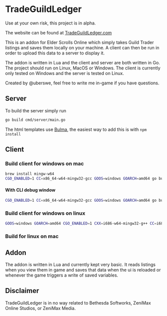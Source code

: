 # TradeGuildLedger

Use at your own risk, this project is in alpha.

The website can be found at [TradeGuildLedger.com](https://www.TradeGuildLedger.com)

This is an addon for Elder Scrolls Online which simply takes Guild Trader listings and saves them locally on your machine. A client can then be run in order to upload this data to a server to display it.

The addon is written in Lua and the client and server are both written in Go. The project should run on Linux, MacOS or Windows. The client is currently only tested on Windows and the server is tested on Linux.

Created by @uberswe, feel free to write me in-game if you have questions.

## Server

To build the server simply run
```bash
go build cmd/server/main.go
```

The html templates use [Bulma](https://bulma.io/), the easiest way to add this is with `npm install`

## Client

### Build client for windows on mac
```bash
brew install mingw-w64
CGO_ENABLED=1 CC=x86_64-w64-mingw32-gcc GOOS=windows GOARCH=amd64 go build -ldflags -H=windowsgui cmd/client/main.go
```

#### With CLI debug window
```bash
CGO_ENABLED=1 CC=x86_64-w64-mingw32-gcc GOOS=windows GOARCH=amd64 go build cmd/client/main.go
```

### Build client for windows on linux
```bash
GOOS=windows GOARCH=amd64 CGO_ENABLED=1 CXX=i686-w64-mingw32-g++ CC=i686-w64-mingw32-gcc go build -o main.exe cmd/client/main.go
```

### Build for linux on mac

## Addon

The addon is written in Lua and currently kept very basic. It reads listings when you view them in game and saves that data when the ui is reloaded or whenever the game triggers a write of saved variables. 

## Disclaimer

TradeGuildLedger is in no way related to Bethesda Softworks, ZeniMax Online Studios, or ZeniMax Media.